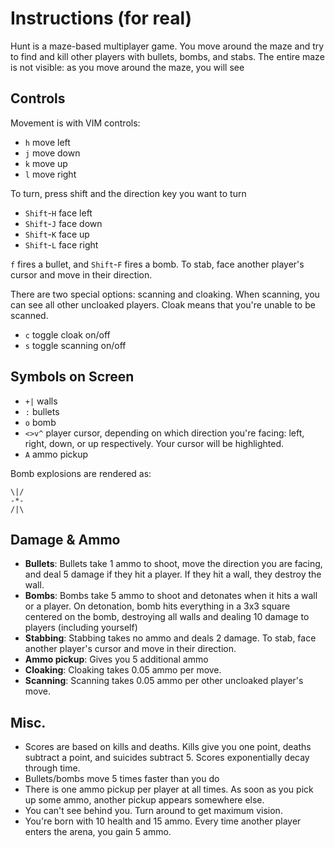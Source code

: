 Instructions (for real)
=========

Hunt is a maze-based multiplayer game. You move around the maze and try to find and kill other players with bullets, bombs, and stabs. The entire maze is not visible: as you move around the maze, you will see 

Controls
----
Movement is with VIM controls:

  - `h` move left 
  - `j` move down
  - `k` move up
  - `l` move right

To turn, press shift and the direction key you want to turn

  - `Shift`-`H` face left 
  - `Shift`-`J` face down
  - `Shift`-`K` face up
  - `Shift`-`L` face right

`f` fires a bullet, and `Shift`-`F` fires a bomb. To stab, face another player's cursor and move in their direction.

There are two special options: scanning and cloaking. When scanning, you can see all other uncloaked players. Cloak means that you're unable to be scanned.

  - `c` toggle cloak on/off
  - `s` toggle scanning on/off

Symbols on Screen
---
  - `+|` walls
  - `:` bullets
  - `o` bomb
  - `<>v^` player cursor, depending on which direction you're facing: left, right, down, or up respectively. Your cursor will be highlighted.
  - `A` ammo pickup

Bomb explosions are rendered as:

```
\|/
-*-
/|\
```

Damage & Ammo
----
  - **Bullets**: Bullets take 1 ammo to shoot, move the direction you are facing, and deal 5 damage if they hit a player. If they hit a wall, they destroy the wall.
  - **Bombs**: Bombs take 5 ammo to shoot and detonates when it hits a wall or a player. On detonation, bomb hits everything in a 3x3 square centered on the bomb, destroying all walls and dealing 10 damage to players (including yourself)
  - **Stabbing**: Stabbing takes no ammo and deals 2 damage. To stab, face another player's cursor and move in their direction.
  - **Ammo pickup**: Gives you 5 additional ammo
  - **Cloaking**: Cloaking takes 0.05 ammo per move.
  - **Scanning**: Scanning takes 0.05 ammo per other uncloaked player's move.

Misc.
----
  - Scores are based on kills and deaths. Kills give you one point, deaths subtract a point, and suicides subtract 5. Scores exponentially decay through time.
  - Bullets/bombs move 5 times faster than you do
  - There is one ammo pickup per player at all times. As soon as you pick up some ammo, another pickup appears somewhere else.
  - You can't see behind you. Turn around to get maximum vision.
  - You're born with 10 health and 15 ammo. Every time another player enters the arena, you gain 5 ammo.
